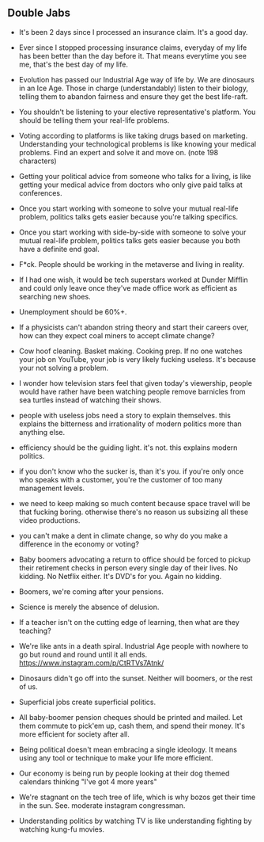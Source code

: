 
## Double Jabs

- It's been 2 days since I processed an insurance claim. It's a good day.

- Ever since I stopped processing insurance claims, everyday of my life has been better than the day before it. That means everytime you see me, that's the best day of my life.

- Evolution has passed our Industrial Age way of life by. We are dinosaurs in an Ice Age. Those in charge (understandably) listen to their biology, telling them to abandon fairness and ensure they get the best life-raft.

- You shouldn't be listening to your elective representative's platform. You should be telling them your real-life problems.

- Voting according to platforms is like taking drugs based on marketing. Understanding your technological problems is like knowing your medical problems. Find an expert and solve it and move on. (note 198 characters)

- Getting your political advice from someone who talks for a living, is like getting your medical advice from doctors who only give paid talks at conferences.

- Once you start working with someone to solve your mutual real-life problem, politics talks gets easier because you're talking specifics.

- Once you start working with side-by-side with someone to solve your mutual real-life problem, politics talks gets easier because you both have a definite end goal.

- F*ck. People should be working in the metaverse and living in reality.

- If I had one wish, it would be tech superstars worked at Dunder Mifflin and could only leave once they've made office work as efficient as searching new shoes.

- Unemployment should be 60%+.

- If a physicists can't abandon string theory and start their careers over, how can they expect coal miners to accept climate change?

- Cow hoof cleaning. Basket making. Cooking prep. If no one watches your job on YouTube, your job is very likely fucking useless. It's because your not solving a problem.

- I wonder how television stars feel that given today's viewership, people would have rather have been watching people remove barnicles from sea turtles instead of watching their shows.

- people with useless jobs need a story to explain themselves. this explains the bitterness and irrationality of modern politics more than anything else.

- efficiency should be the guiding light. it's not. this explains modern politics.

- if you don't know who the sucker is, than it's you. if you're only once who speaks with a customer, you're the customer of too many management levels.

- we need to keep making so much content because space travel will be that fucking boring. otherwise there's no reason us subsizing all these video productions.

- you can't make a dent in climate change, so why do you make a difference in the economy or voting?

- Baby boomers advocating a return to office should be forced to pickup their retirement checks in person every single day of their lives. No kidding. No Netflix either. It's DVD's for you. Again no kidding.

- Boomers, we're coming after your pensions.

- Science is merely the absence of delusion.

- If a teacher isn't on the cutting edge of learning, then what are they teaching?

- We're like ants in a death spiral. Industrial Age people with nowhere to go but round and round until it all ends. <https://www.instagram.com/p/CtRTVs7Atnk/>

- Dinosaurs didn't go off into the sunset. Neither will boomers, or the rest of us.

- Superficial jobs create superficial politics.

- All baby-boomer pension cheques should be printed and mailed. Let them commute to pick'em up, cash them, and spend their money. It's more efficient for society after all.

- Being political doesn't mean embracing a single ideology. It means using any tool or technique to make your life more efficient.

- Our economy is being run by people looking at their dog themed calendars thinking "I've got 4 more years"

- We're stagnant on the tech tree of life, which is why bozos get their time in the sun. See. moderate  instagram congressman.

- Understanding politics by watching TV is like understanding fighting by watching kung-fu movies.

